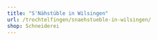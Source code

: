 ```yaml
---
title: "S'Nähstüble in Wilsingen"
url: /trochtelfingen/snaehstueble-in-wilsingen/
shop: Schneiderei
---
```

